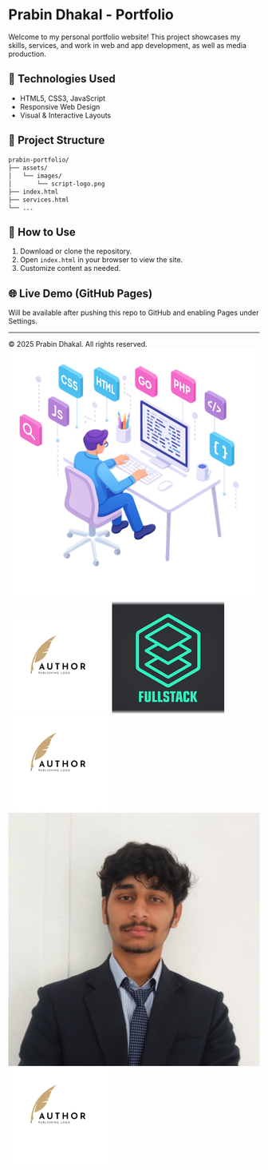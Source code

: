 
# Prabin Dhakal - Portfolio

Welcome to my personal portfolio website! This project showcases my skills, services, and work in web and app development, as well as media production.

## 🔧 Technologies Used
- HTML5, CSS3, JavaScript
- Responsive Web Design
- Visual & Interactive Layouts

## 📂 Project Structure
```
prabin-portfolio/
├── assets/
│   └── images/
│       └── script-logo.png
├── index.html
├── services.html
└── ...
```

## 🚀 How to Use
1. Download or clone the repository.
2. Open `index.html` in your browser to view the site.
3. Customize content as needed.

## 🌐 Live Demo (GitHub Pages)
Will be available after pushing this repo to GitHub and enabling Pages under Settings.

---

© 2025 Prabin Dhakal. All rights reserved.
![image alt](https://github.com/Prabinc17/prabin-portfolio.com/blob/2562b130357d37ff910948559508854f7887529c/ChatGPT%20Image%20Jul%2013%2C%202025%2C%2007_30_34%20PM.png)
![image alt](https://github.com/Prabinc17/prabin-portfolio.com/blob/3224c3c8fed158ad1704fc79f4fec9d175dc030c/script-logo.png)
![image alt](https://github.com/Prabinc17/prabin-portfolio.com/blob/244fbd155c18d1f0e435ea59b80d40909319bd01/full%20stack%20logo.png)
![image alt](https://github.com/Prabinc17/prabin-portfolio.com/blob/7787052eb3ec616dc49690fbb3794b5c2e583886/script-logo.png)
![image alt](https://github.com/Prabinc17/prabin-portfolio.com/blob/9816ce8021ec480a134f3ddaa94d2a117f18f786/19e59fd6-a31a-4c98-919a-f23788026073.jpg)
![image alt](https://github.com/Prabinc17/prabin-portfolio.com/blob/b3154f7393b85f3a9655183c7ea1690911404120/script-logo.png)
